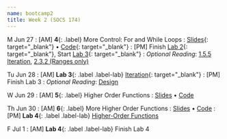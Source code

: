 ```yaml
---
name: bootcamp2
title: Week 2 (SOCS 174)
---
```


M Jun 27
: [AM] **4**{: .label} More Control: For and While Loops
  : [Slides](https://docs.google.com/presentation/d/1YFEYsFJO-6HK3QrWimGQ8Vb9YDghJAXu-WrZWDyiOHo/edit?usp=sharing){: target="_blank"} &#8226; [Code](https://datahub.berkeley.edu/hub/user-redirect/git-pull?repo=https%3A%2F%2Fgithub.com%2Fdata-6-berkeley%2Fsu22-rpd&urlpath=tree%2Fsu22-rpd%2Flecture%2Flec04%2Flec04.ipynb&branch=main){: target="_blank"}
: [PM] Finish [Lab 2](https://datahub.berkeley.edu/hub/user-redirect/git-pull?repo=https%3A%2F%2Fgithub.com%2Fdata-6-berkeley%2Fsu22-rpd&urlpath=tree%2Fsu22-rpd%2Flab%2Flab02%2Flab02-control.ipynb&branch=main){: target="_blank"}, Start [Lab 3](https://datahub.berkeley.edu/hub/user-redirect/git-pull?repo=https%3A%2F%2Fgithub.com%2Fdata-6-berkeley%2Fsu22-rpd&urlpath=tree%2Fsu22-rpd%2Flab%2Flab03%2Flab03-iteration.ipynb&branch=main){: target="_blank"}
: *Optional Reading*: [1.5.5 Iteration](http://composingprograms.com/pages/15-control.html#iteration), [2.3.2 (Ranges only)](http://composingprograms.com/pages/23-sequences.html#sequence-iteration)

Tu Jun 28
: [AM] **Lab 3**{: .label .label-lab} [Iteration](https://datahub.berkeley.edu/hub/user-redirect/git-pull?repo=https%3A%2F%2Fgithub.com%2Fdata-6-berkeley%2Fsu22-rpd&urlpath=tree%2Fsu22-rpd%2Flab%2Flab03%2Flab03-iteration.ipynb&branch=main){: target="_blank"}
: [PM] Finish Lab 3
: *Optional Reading*: [Design](https://cs61a.org/assets/slides/06-Design.pdf)

W Jun 29
: [AM] **5**{: .label} Higher Order Functions
  : [Slides](https://cs61a.org/assets/slides/04-Higher-Order_Functions.pdf) &#8226; [Code](#)


Th Jun 30
: [AM] **6**{: .label} More Higher Order Functions
  : [Slides](https://cs61a.org/assets/slides/07-Function_Examples.pdf) &#8226; [Code](#)
: [PM] **Lab 4**{: .label .label-lab} [Higher-Order Functions](https://cs61a.org/lab/lab02/)

F Jul 1
: [AM] **Lab 4**{: .label .label-lab} Finish Lab 4
